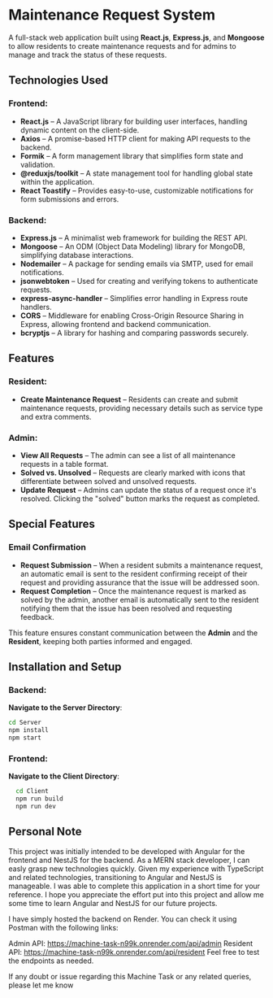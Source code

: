 # Maintenance Request System

A full-stack web application built using **React.js**, **Express.js**, and **Mongoose** to allow residents to create maintenance requests and for admins to manage and track the status of these requests.

## Technologies Used

### Frontend:

- **React.js** – A JavaScript library for building user interfaces, handling dynamic content on the client-side.
- **Axios** – A promise-based HTTP client for making API requests to the backend.
- **Formik** – A form management library that simplifies form state and validation.
- **@reduxjs/toolkit** – A state management tool for handling global state within the application.
- **React Toastify** – Provides easy-to-use, customizable notifications for form submissions and errors.

### Backend:

- **Express.js** – A minimalist web framework for building the REST API.
- **Mongoose** – An ODM (Object Data Modeling) library for MongoDB, simplifying database interactions.
- **Nodemailer** – A package for sending emails via SMTP, used for email notifications.
- **jsonwebtoken** – Used for creating and verifying tokens to authenticate requests.
- **express-async-handler** – Simplifies error handling in Express route handlers.
- **CORS** – Middleware for enabling Cross-Origin Resource Sharing in Express, allowing frontend and backend communication.
- **bcryptjs** – A library for hashing and comparing passwords securely.

## Features

### Resident:

- **Create Maintenance Request** – Residents can create and submit maintenance requests, providing necessary details such as service type and extra comments.

### Admin:

- **View All Requests** – The admin can see a list of all maintenance requests in a table format.
- **Solved vs. Unsolved** – Requests are clearly marked with icons that differentiate between solved and unsolved requests.
- **Update Request** – Admins can update the status of a request once it's resolved. Clicking the "solved" button marks the request as completed.

## Special Features

### Email Confirmation

- **Request Submission** – When a resident submits a maintenance request, an automatic email is sent to the resident confirming receipt of their request and providing assurance that the issue will be addressed soon.
- **Request Completion** – Once the maintenance request is marked as solved by the admin, another email is automatically sent to the resident notifying them that the issue has been resolved and requesting feedback.

This feature ensures constant communication between the **Admin** and the **Resident**, keeping both parties informed and engaged.

## Installation and Setup

### Backend:

**Navigate to the Server Directory**:

```bash
cd Server
npm install
npm start
```

### Frontend:

**Navigate to the Client Directory**:

```bash
  cd Client
  npm run build
  npm run dev
```

## Personal Note

This project was initially intended to be developed with Angular for the frontend and NestJS for the backend. As a MERN stack developer, I can easly grasp new technologies quickly. Given my experience with TypeScript and related technologies, transitioning to Angular and NestJS is manageable. I was able to complete this application in a short time for your reference. I hope you appreciate the effort put into this project and allow me some time to learn Angular and NestJS for our future projects.

I have simply hosted the backend on Render. You can check it using Postman with the following links:

Admin API: https://machine-task-n99k.onrender.com/api/admin
Resident API: https://machine-task-n99k.onrender.com/api/resident
Feel free to test the endpoints as needed.

If any doubt or issue regarding this Machine Task or any related queries, please let me know